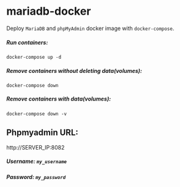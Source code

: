 # mariadb-docker

Deploy `MariaDB` and `phpMyAdmin` docker image with `docker-compose`.

##### Run containers:
```shell script
docker-compose up -d
```

##### Remove containers without deleting data(volumes):
```shell script
docker-compose down
```

##### Remove containers with data(volumes):
```shell script
docker-compose down -v
```

## Phpmyadmin URL:
http://SERVER_IP:8082

##### Username: `my_username`
##### Password: `my_password`
